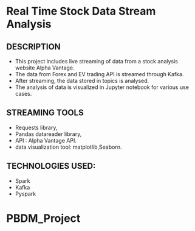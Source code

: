 # Real Time Stock Data Stream Analysis

## DESCRIPTION
* This project includes live streaming of data from a stock analysis website Alpha Vantage.
* The data from Forex and EV trading API is streamed through Kafka.
* After streaming, the data stored in topics is analysed.
* The analysis of data is visualized in Jupyter notebook for various use cases.


## STREAMING TOOLS
* Requests library,
* Pandas datareader library,
* API : Alpha Vantage API.
* data visualization tool: matplotlib,Seaborn.


## TECHNOLOGIES USED:
* Spark
* Kafka
* Pyspark


# PBDM_Project
